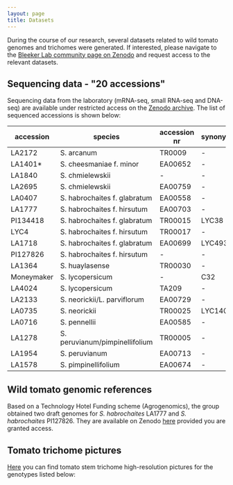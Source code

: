 ```yaml
---
layout: page
title: Datasets
---
```


During the course of our research, several datasets related to wild tomato genomes and trichomes were generated. 
If interested, please navigate to the [Bleeker Lab community page on Zenodo](https://zenodo.org/communities/bleekerlab/?page=1&size=20) and request access to the relevant datasets. 

## Sequencing data - "20 accessions" 

Sequencing data from the laboratory (mRNA-seq, small RNA-seq and DNA-seq) are available under restricted access on the [Zenodo archive](https://zenodo.org/communities/bleekerlab/). The list of sequenced accessions is shown below:  


| accession  | species                        | accession nr | synonym | origin      |
|------------|--------------------------------|--------------|---------|-------------|
| LA2172     | S. arcanum                     | TR0009       | -       | Peru        |
| LA1401*    | S. cheesmaniae f. minor        | EA00652      | -       | Ecuador     |
| LA1840     | S. chmielewskii                | -            | -       | unknown     |
| LA2695     | S. chmielewskii                | EA00759      | -       | Peru        |
| LA0407     | S. habrochaites f. glabratum   | EA00558      | -       | Ecuador     |
| LA1777     | S. habrochaites f. hirsutum    | EA00703      | -       | Peru        |
| PI134418   | S. habrochaites f. glabratum   | TR00015      | LYC38   | unknown     |
| LYC4       | S. habrochaites f. hirsutum    | TR00017      | -       | unknown     |
| LA1718     | S. habrochaites f. glabratum   | EA00699      | LYC4934 | Peru        |
| PI127826   | S. habrochaites f. hirsutum    | -            | -       | Peru        |
| LA1364     | S. huaylasense                 | TR00030      | -       | Peru        |
| Moneymaker | S. lycopersicum                | -            | C32     | Netherlands |
| LA4024     | S. lycopersicum                | TA209        | -       | unknown     |
| LA2133     | S. neorickii/L. parviflorum    | EA00729      | -       | Peru        |
| LA0735     | S. neorickii                   | TR00025      | LYC140  | unknown     |
| LA0716     | S. pennellii                   | EA00585      | -       | Peru        |
| LA1278     | S. peruvianum/pimpinellifolium | TR00005      | -       | unknown     |
| LA1954     | S. peruvianum                  | EA00713      | -       | Peru        |
| LA1578     | S. pimpinellifolium            | EA00674      | -       | Peru        |

## Wild tomato genomic references
Based on a Technology Hotel Funding scheme (Agrogenomics), the group obtained two draft genomes for _S. habrochaites_ LA1777 and _S. habrochaites_ PI127826. They are available on Zenodo [here](https://zenodo.org/record/3712239) provided you are granted access.


## Tomato trichome pictures
[Here](https://zenodo.org/record/3555363) you can find tomato stem trichome high-resolution pictures for the genotypes listed below:

<!-- ### Footer

Last updated: May 2020 -->


